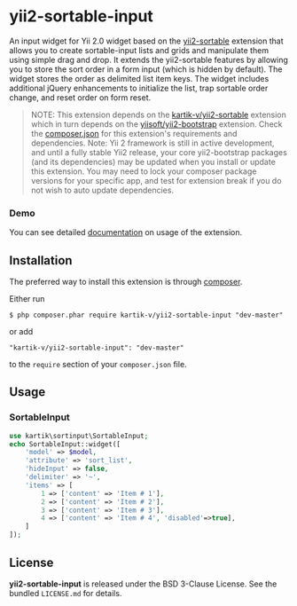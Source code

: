 yii2-sortable-input
===================

An input widget for Yii 2.0 widget based on the [yii2-sortable](http://demos.krajee.com/sortable) extension that allows you to create sortable-input lists and grids and manipulate them 
using simple drag and drop. It extends the yii2-sortable features by allowing you to store the sort order in a form input (which is hidden by default). The widget stores the order as
delimited list item keys. The widget includes additional jQuery enhancements to initialize the list, trap sortable order change, and reset order on form reset. 

> NOTE: This extension depends on the [kartik-v/yii2-sortable](https://github.com/kartik-v/yii2-sortable) extension which in turn depends on the 
[yiisoft/yii2-bootstrap](https://github.com/yiisoft/yii2/tree/master/extensions/bootstrap) extension. Check the 
[composer.json](https://github.com/kartik-v/yii2-sortable-input/blob/master/composer.json) for this extension's requirements and dependencies. 
Note: Yii 2 framework is still in active development, and until a fully stable Yii2 release, your core yii2-bootstrap packages (and its dependencies) 
may be updated when you install or update this extension. You may need to lock your composer package versions for your specific app, and test 
for extension break if you do not wish to auto update dependencies.

### Demo
You can see detailed [documentation](http://demos.krajee.com/sortable-input) on usage of the extension.

## Installation

The preferred way to install this extension is through [composer](http://getcomposer.org/download/).

Either run

```
$ php composer.phar require kartik-v/yii2-sortable-input "dev-master"
```

or add

```
"kartik-v/yii2-sortable-input": "dev-master"
```

to the ```require``` section of your `composer.json` file.

## Usage

### SortableInput

```php
use kartik\sortinput\SortableInput;
echo SortableInput::widget([
    'model' => $model,
    'attribute' => 'sort_list',
    'hideInput' => false,
    'delimiter' => '~',
    'items' => [
        1 => ['content' => 'Item # 1'],
        2 => ['content' => 'Item # 2'],
        3 => ['content' => 'Item # 3'],
        4 => ['content' => 'Item # 4', 'disabled'=>true],
    ]   
]);
```

## License

**yii2-sortable-input** is released under the BSD 3-Clause License. See the bundled `LICENSE.md` for details.